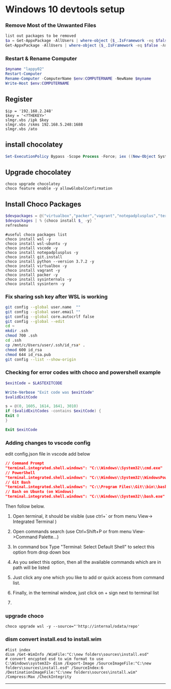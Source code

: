 ﻿
# Windows 10 devtools setup

### Remove Most of the Unwanted Files

```powershell
list out packages to be removed
$a = Get-AppxPackage -AllUsers | where-object {$_.IsFramework -eq $false -And $_.name -notlike "*store*" -And $_.name -notlike "*calc*" -And $_.SignatureKind -eq "Store"} | select Name
Get-AppxPackage -AllUsers | where-object {$_.IsFramework -eq $false -And $_.name -notlike "*store*" -And $_.name -notlike "*calc*" -And $_.SignatureKind -eq "Store"} | Remove-AppxPackage -whatif
```

### Restart & Rename Computer

```powershell
$myname "lappy02" 
Restart-Computer 
Rename-Computer -ComputerName $env:COMPUTERNAME -NewName $myname
Write-Host $env:COMPUTERNAME
```

## Register 

```command
$ip = '192.168.2.248'
$key = '<?THEKEY>'
slmgr.vbs /ipk $key
slmgr.vbs /skms 192.168.5.248:1688
slmgr.vbs /ato
```

## install chocolatey

```powershell
Set-ExecutionPolicy Bypass -Scope Process -Force; iex ((New-Object System.Net.WebClient).DownloadString('https://chocolatey.org/install.ps1'))
```

## Upgrade chocolatey

```command
choco upgrade chocolatey
choco feature enable -y allowGlobalConfirmation
```

## Install Choco Packages  

```powershell
$devpackages = @("virtualbox","packer","vagrant","notepadplusplus","terraform","terraform-docs","git.install") `
$devpackages | % {choco install $_ -y} `
refreshenv
```


```
#useful choco packages list
choco install wsl -y
choco install wsl-ubuntu -y
choco install vscode -y
choco install notepadplusplus -y
choco install git.install
choco install python --version 3.7.2 -y
choco install virtualbox -y
choco install vagrant -y
choco install packer -y
choco install sysinternals -y
choco install sysintern -y
```

### Fix sharing ssh key after WSL is working 

```bash
git config --global user.name  ""
git config --global user.email ""
git config --global core.autocrlf false
git config --global --edit
cd ~
mkdir .ssh
chmod 700 .ssh
cd .ssh
cp /mnt/c/Users/user/.ssh/id_rsa* .
chmod 600 id_rsa
chmod 644 id_rsa.pub
git config --list --show-origin
```


### Checking for error codes with choco and powershell example
```powershell
$exitCode = $LASTEXITCODE

Write-Verbose "Exit code was $exitCode"
$validExitCode

s = @(0, 1605, 1614, 1641, 3010)
if ($validExitCodes -contains $exitCode) {
Exit 0
}

Exit $exitCode
```

### Adding changes to vscode config

edit config.json file in vscode add below

```json
// Command Prompt
"terminal.integrated.shell.windows": "C:\\Windows\\System32\\cmd.exe"
// PowerShell
"terminal.integrated.shell.windows": "C:\\Windows\\System32\\WindowsPowerShell\\v1.0\\powershell.exe"
// Git Bash
"terminal.integrated.shell.windows": "C:\\Program Files\\Git\\bin\\bash.exe"
// Bash on Ubuntu (on Windows)
"terminal.integrated.shell.windows": "C:\\Windows\\System32\\bash.exe"
```

Then follow below.

1. Open terminal, it should be visible (use ctrl+` or from menu View-> Integrated Terminal )

2. Open commands search (use Ctrl+Shift+P or from menu View->Command Palette...)

3. In command box Type "Terminal: Select Default Shell" to select this option from drop down box

4. As you select this option, then all the available commands which are in path will be listed

5. Just click any one which you like to add or quick access from command list.

6. Finally, in the terminal window, just click on + sign next to terminal list

7. 

### upgrade choco
```command
choco upgrade wsl -y --source="'http://internal/odata/repo'
```

### dism convert install.esd to install.wim 
```
#list index
dism /Get-WimInfo /WimFile:"C:\new folders\sources\install.esd"
# convert encypted esd to wim format to use 
C:\Windows\system32> dism /Export-Image /SourceImageFile:"C:\new folders\sources\install.esd" /SourceIndex:6 /DestinationImageFile:"C:\new folders\sources\install.wim" /Compress:Max /CheckIntegrity
```

---

